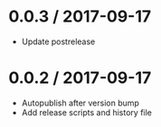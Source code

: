 
0.0.3 / 2017-09-17
==================

  * Update postrelease

0.0.2 / 2017-09-17
==================

  * Autopublish after version bump
  * Add release scripts and history file

